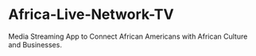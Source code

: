 # Africa-Live-Network-TV
Media Streaming App to Connect African Americans with African Culture and Businesses.
